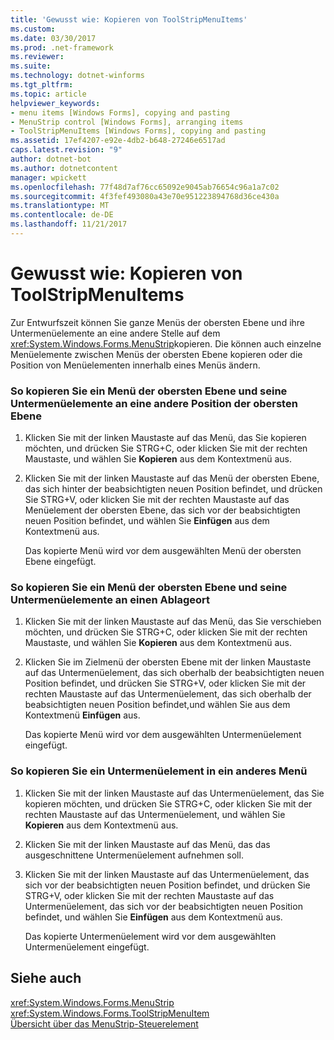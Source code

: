 ```yaml
---
title: 'Gewusst wie: Kopieren von ToolStripMenuItems'
ms.custom: 
ms.date: 03/30/2017
ms.prod: .net-framework
ms.reviewer: 
ms.suite: 
ms.technology: dotnet-winforms
ms.tgt_pltfrm: 
ms.topic: article
helpviewer_keywords:
- menu items [Windows Forms], copying and pasting
- MenuStrip control [Windows Forms], arranging items
- ToolStripMenuItems [Windows Forms], copying and pasting
ms.assetid: 17ef4207-e92e-4db2-b648-27246e6517ad
caps.latest.revision: "9"
author: dotnet-bot
ms.author: dotnetcontent
manager: wpickett
ms.openlocfilehash: 77f48d7af76cc65092e9045ab76654c96a1a7c02
ms.sourcegitcommit: 4f3fef493080a43e70e951223894768d36ce430a
ms.translationtype: MT
ms.contentlocale: de-DE
ms.lasthandoff: 11/21/2017
---
```

# <a name="how-to-copy-toolstripmenuitems"></a>Gewusst wie: Kopieren von ToolStripMenuItems
Zur Entwurfszeit können Sie ganze Menüs der obersten Ebene und ihre Untermenüelemente an eine andere Stelle auf dem <xref:System.Windows.Forms.MenuStrip>kopieren. Die können auch einzelne Menüelemente zwischen Menüs der obersten Ebene kopieren oder die Position von Menüelementen innerhalb eines Menüs ändern.  
  
### <a name="to-copy-a-top-level-menu-and-its-submenu-items-to-another-top-level-location"></a>So kopieren Sie ein Menü der obersten Ebene und seine Untermenüelemente an eine andere Position der obersten Ebene  
  
1.  Klicken Sie mit der linken Maustaste auf das Menü, das Sie kopieren möchten, und drücken Sie STRG+C, oder klicken Sie mit der rechten Maustaste, und wählen Sie **Kopieren** aus dem Kontextmenü aus.  
  
2.  Klicken Sie mit der linken Maustaste auf das Menü der obersten Ebene, das sich hinter der beabsichtigten neuen Position befindet, und drücken Sie STRG+V, oder klicken Sie mit der rechten Maustaste auf das Menüelement der obersten Ebene, das sich vor der beabsichtigten neuen Position befindet, und wählen Sie **Einfügen** aus dem Kontextmenü aus.  
  
     Das kopierte Menü wird vor dem ausgewählten Menü der obersten Ebene eingefügt.  
  
### <a name="to-copy-a-top-level-menu-and-its-submenu-items-to-a-drop-down-location"></a>So kopieren Sie ein Menü der obersten Ebene und seine Untermenüelemente an einen Ablageort  
  
1.  Klicken Sie mit der linken Maustaste auf das Menü, das Sie verschieben möchten, und drücken Sie STRG+C, oder klicken Sie mit der rechten Maustaste, und wählen Sie **Kopieren** aus dem Kontextmenü aus.  
  
2.  Klicken Sie im Zielmenü der obersten Ebene mit der linken Maustaste auf das Untermenüelement, das sich oberhalb der beabsichtigten neuen Position befindet, und drücken Sie STRG+V, oder klicken Sie mit der rechten Maustaste auf das Untermenüelement, das sich oberhalb der beabsichtigten neuen Position befindet,und wählen Sie aus dem Kontextmenü **Einfügen** aus.  
  
     Das kopierte Menü wird vor dem ausgewählten Untermenüelement eingefügt.  
  
### <a name="to-copy-a-submenu-item-to-another-menu"></a>So kopieren Sie ein Untermenüelement in ein anderes Menü  
  
1.  Klicken Sie mit der linken Maustaste auf das Untermenüelement, das Sie kopieren möchten, und drücken Sie STRG+C, oder klicken Sie mit der rechten Maustaste auf das Untermenüelement, und wählen Sie **Kopieren** aus dem Kontextmenü aus.  
  
2.  Klicken Sie mit der linken Maustaste auf das Menü, das das ausgeschnittene Untermenüelement aufnehmen soll.  
  
3.  Klicken Sie mit der linken Maustaste auf das Untermenüelement, das sich vor der beabsichtigten neuen Position befindet, und drücken Sie STRG+V, oder klicken Sie mit der rechten Maustaste auf das Untermenüelement, das sich vor der beabsichtigten neuen Position befindet, und wählen Sie **Einfügen** aus dem Kontextmenü aus.  
  
     Das kopierte Untermenüelement wird vor dem ausgewählten Untermenüelement eingefügt.  
  
## <a name="see-also"></a>Siehe auch  
 <xref:System.Windows.Forms.MenuStrip>  
 <xref:System.Windows.Forms.ToolStripMenuItem>  
 [Übersicht über das MenuStrip-Steuerelement](../../../../docs/framework/winforms/controls/menustrip-control-overview-windows-forms.md)
